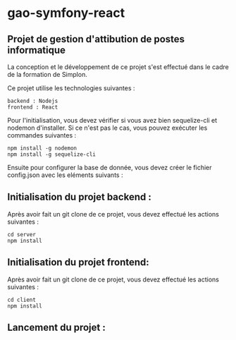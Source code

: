 # gao-symfony-react
## Projet de gestion d'attibution de postes informatique

La conception et le développement de ce projet s'est effectué dans le cadre de la formation de Simplon.

Ce projet utilise les technologies suivantes :

    backend : Nodejs
    frontend : React
    
    
Pour l'initialisation, vous devez vérifier si vous avez bien sequelize-cli et nodemon d'installer. Si ce n'est pas le cas, vous pouvez exécuter les commandes suivantes :

    npm install -g nodemon
    npm install -g sequelize-cli
    
Ensuite pour configurer la base de donnée, vous devez créer le fichier config.json avec les eléments suivants : 



## Initialisation du projet backend :

Après avoir fait un git clone de ce projet, vous devez effectué les actions suivantes :

    cd server
    npm install


## Initialisation du projet frontend:

Après avoir fait un git clone de ce projet, vous devez effectué les actions suivantes :

    cd client
    npm install

## Lancement du projet :
  
